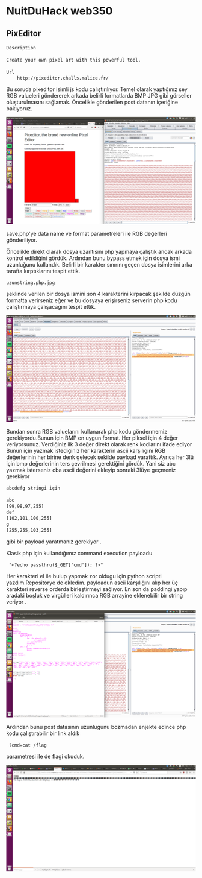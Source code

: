 # NuitDuHack web350 

## PixEditor

```
Description

Create your own pixel art with this powerful tool.

Url
    http://pixeditor.challs.malice.fr/
```

Bu soruda pixeditor isimli js kodu çalıştırılıyor. Temel olarak yaptığınız şey RGB valueleri göndererek arkada belirli formatlarda BMP JPG gibi görseller oluşturulmasını sağlamak. Öncelikle gönderilen post datanın içeriğine bakıyoruz.

![ilk](https://github.com/csmali/hackedemedikki-CTF/blob/master/nuitduhack-2018/web350/pixeditor1.png "ilk")

save.php'ye data name ve format parametreleri ile RGB değerleri gönderiliyor. 


Öncelikle direkt olarak dosya uzantısını php yapmaya çalıştık ancak arkada kontrol edildiğini gördük.
Ardından bunu bypass etmek için dosya ismi uzunluğunu kullandık. Belirli bir karakter sınırını geçen dosya isimlerini arka tarafta kırptıklarını tespit ettik.

```
uzunstring.php.jpg
```
şeklinde verilen bir dosya ismini son 4 karakterini kırpacak şekilde düzgün formatta verirseniz eğer ve bu dosyaya erişirseniz serverin php kodu çalıştırmaya çalışacagını tespit ettik.

![ikinci](https://github.com/csmali/hackedemedikki-CTF/blob/master/nuitduhack-2018/web350/pixeditor2.png "ikinci")

Bundan sonra RGB valuelarını kullanarak php kodu göndermemiz gerekiyordu.Bunun için BMP en uygun format. Her piksel için 4 değer veriyorsunuz. Verdiğiniz ilk 3 değer direkt olarak renk kodlarını ifade ediyor Bunun için yazmak istediğiniz her karakterin ascii karşılıgını RGB değerlerinin her birine denk gelecek şekilde payload yarattık. Ayrıca her 3lü için bmp değerlerinin ters çevrilmesi gerektiğini gördük. Yani siz abc yazmak isterseniz cba ascii değerini ekleyip sonraki 3lüye geçmeniz gerekiyor
 
```
abcdefg stringi için

abc
[99,98,97,255]
def
[102,101,100,255]
g
[255,255,103,255]
```
gibi bir payload yaratmanız gerekiyor . 

Klasik php için kullandığımız command execution payloadu


```
 "<?echo passthru($_GET['cmd']); ?>"
```

Her karakteri el ile bulup yapmak zor oldugu için python scripti yazdım.Repositorye de ekledim. payloadun ascii karşılığını alıp her üç karakteri reverse orderda birleştirmeyi sağlıyor. En son da paddingi yapıp aradaki boşluk ve virgülleri kaldırınca RGB arrayine eklenebilir bir string veriyor .

![ucuncu](https://github.com/csmali/hackedemedikki-CTF/blob/master/nuitduhack-2018/web350/pixeditor3.png "ucuncu")

Ardından bunu post datasının uzunlugunu bozmadan enjekte edince php kodu çalıştırabilir bir link aldık

```
 ?cmd=cat /flag
```
parametresi ile de flagi okuduk.

![dorduncu](https://github.com/csmali/hackedemedikki-CTF/blob/master/nuitduhack-2018/web350/pixeditor4.png "dorduncu")

